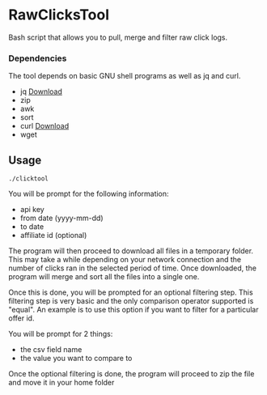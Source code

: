 # RawClicksTool

Bash script that allows you to pull, merge and filter raw click logs.

### Dependencies

The tool depends on basic GNU shell programs as well as jq and curl.

- jq [Download](https://stedolan.github.io/jq/)
- zip
- awk
- sort
- curl [Download](https://curl.haxx.se/)
- wget

## Usage

`./clicktool`

You will be prompt for the following information:

- api key
- from date (yyyy-mm-dd)
- to date
- affiliate id (optional)

The program will then proceed to download all files in a temporary folder. This may take a while depending on your network connection and the number of clicks ran in the selected period of time. Once downloaded, the program will merge and sort all the files into a single one.

Once this is done, you will be prompted for an optional filtering step. This filtering step is very basic and the only comparison operator supported is "equal". An example is to use this option if you want to filter for a particular offer id.

You will be prompt for 2 things:

- the csv field name
- the value you want to compare to

Once the optional filtering is done, the program will proceed to zip the file and move it in your home folder
